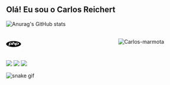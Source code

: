 ## Olá! Eu sou o Carlos Reichert
  
![Anurag's GitHub stats](https://github-readme-stats.vercel.app/api?username=carlosreichert&theme=dark&show_icons=true)

<div style="display: inline_block"><br>
  <img align="center" alt="Carlos-Php" height="30" width="40" src="https://raw.githubusercontent.com/devicons/devicon/master/icons/php/php-plain.svg">
  <img align="right" alt="Carlos-marmota" height="190" width="200" src="https://media.tenor.com/cRycsRZaEUcAAAAC/meme.gif">
</div>

  ##

  <div> 
  <a href="https://instagram.com/carlos_reichert2" target="_blank"><img src="https://img.shields.io/badge/-Instagram-%23E4405F?style=for-the-badge&logo=instagram&logoColor=white" target="_blank"></a> 
  <a href = "mailto:carlos.reichert2@gmail.com"><img src="https://img.shields.io/badge/-Gmail-%23333?style=for-the-badge&logo=gmail&logoColor=white" target="_blank"></a>
  <a href="https://www.linkedin.com/in/" target="_blank"><img src="https://img.shields.io/badge/-LinkedIn-%230077B5?style=for-the-badge&logo=linkedin&logoColor=white" target="_blank"></a>   
</div>

![snake gif](https://github.com/carlosreichert/carlosreichert/blob/output/github-contribution-grid-snake.svg)

